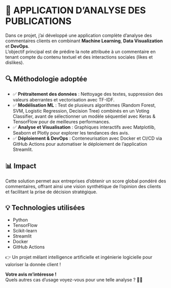 # 🚀 APPLICATION D’ANALYSE DES PUBLICATIONS

Dans ce projet, j’ai développé une application complète d’analyse des commentaires clients en combinant **Machine Learning**, **Data Visualization** et **DevOps**.  
L’objectif principal est de prédire la note attribuée à un commentaire en tenant compte du contenu textuel et des interactions sociales (likes et dislikes).

## 🔍 Méthodologie adoptée

- ✅ **Prétraitement des données** : Nettoyage des textes, suppression des valeurs aberrantes et vectorisation avec TF-IDF.
- ✅ **Modélisation ML** : Test de plusieurs algorithmes (Random Forest, SVM, Logistic Regression, Decision Tree) combinés en un Voting Classifier, avant de sélectionner un modèle séquentiel avec Keras & TensorFlow pour de meilleures performances.
- ✅ **Analyse et Visualisation** : Graphiques interactifs avec Matplotlib, Seaborn et Plotly pour explorer les tendances des avis.
- ✅ **Déploiement & DevOps** : Conteneurisation avec Docker et CI/CD via GitHub Actions pour automatiser le déploiement de l’application Streamlit.

## 📊 Impact

Cette solution permet aux entreprises d’obtenir un score global pondéré des commentaires, offrant ainsi une vision synthétique de l’opinion des clients et facilitant la prise de décision stratégique.

## 💡 Technologies utilisées

- Python
- TensorFlow
- Scikit-learn
- Streamlit
- Docker
- GitHub Actions

👉 Un projet mêlant intelligence artificielle et ingénierie logicielle pour valoriser la donnée client !

**Votre avis m’intéresse !**  
Quels autres cas d’usage voyez-vous pour une telle analyse ? 🤔💬
